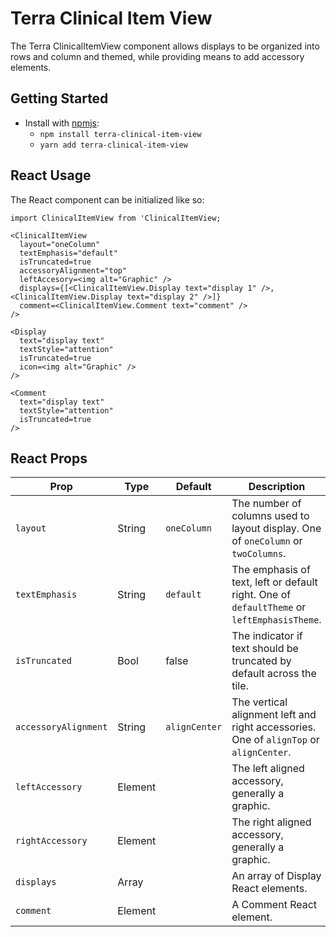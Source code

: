 # Terra Clinical Item View

The Terra ClinicalItemView component allows displays to be organized into rows and column and themed, while providing means to add accessory elements.

## Getting Started

- Install with [npmjs](https://www.npmjs.com):
  - `npm install terra-clinical-item-view`
  - `yarn add terra-clinical-item-view`

## React Usage

The React component can be initialized like so:
```
import ClinicalItemView from 'ClinicalItemView;

<ClinicalItemView
  layout="oneColumn"
  textEmphasis="default"
  isTruncated=true
  accessoryAlignment="top"
  leftAccesory=<img alt="Graphic" />
  displays={[<ClinicalItemView.Display text="display 1" />, <ClinicalItemView.Display text="display 2" />]}
  comment=<ClinicalItemView.Comment text="comment" />
/>

<Display
  text="display text"
  textStyle="attention"
  isTruncated=true
  icon=<img alt="Graphic" />
/>

<Comment
  text="display text"
  textStyle="attention"
  isTruncated=true
/>
```

## React Props

| Prop | Type | Default | Description|
|------|------|---------|------------|
|`layout`|String|`oneColumn`|The number of columns used to layout display. One of `oneColumn` or `twoColumns`.|
|`textEmphasis`|String|`default`|The emphasis of text, left or default right. One of `defaultTheme` or `leftEmphasisTheme`. |
|`isTruncated`|Bool|false|The indicator if text should be truncated by default across the tile.|
|`accessoryAlignment`|String|`alignCenter`|The vertical alignment left and right accessories. One of `alignTop` or `alignCenter`.|
|`leftAccessory`|Element||The left aligned accessory, generally a graphic.|
|`rightAccessory`|Element||The right aligned accessory, generally a graphic.|
|`displays`|Array||An array of Display React elements.|
|`comment`|Element||A Comment React element.|